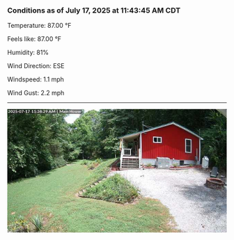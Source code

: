 ### Conditions as of July 17, 2025 at 11:43:45 AM CDT 

Temperature: 87.00 &deg;F

Feels like: 87.00 &deg;F

Humidity: 81%

Wind Direction: ESE

Windspeed: 1.1 mph

Wind Gust: 2.2 mph

---

<img src="./images/latest.jpeg"/>

